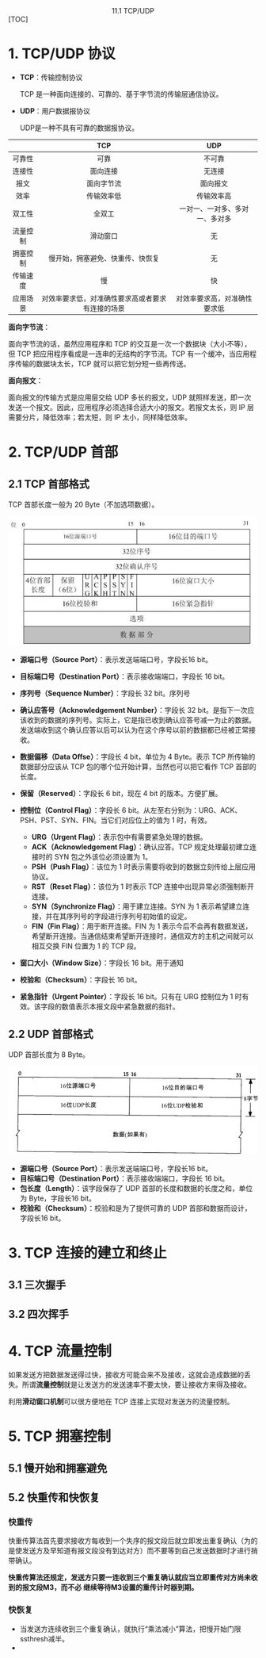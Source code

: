 <center>11.1 TCP/UDP</center>
[TOC]

# 1. TCP/UDP 协议

- **TCP**：传输控制协议

  TCP 是一种面向连接的、可靠的、基于字节流的传输层通信协议。

- **UDP**：用户数据报协议

  UDP是一种不具有可靠的数据报协议。

|          |                       TCP                        |              UDP               |
| :------: | :----------------------------------------------: | :----------------------------: |
|  可靠性  |                       可靠                       |             不可靠             |
|  连接性  |                     面向连接                     |             无连接             |
|   报文   |                    面向字节流                    |            面向报文            |
|   效率   |                    传输效率低                    |           传输效率高           |
|  双工性  |                      全双工                      | 一对一、一对多、多对一、多对多 |
| 流量控制 |                     滑动窗口                     |               无               |
| 拥塞控制 |         慢开始，拥塞避免、快重传、快恢复         |               无               |
| 传输速度 |                        慢                        |               快               |
| 应用场景 | 对效率要求低，对准确性要求高或者要求有连接的场景 |  对效率要求高，对准确性要求低  |

**面向字节流**：

面向字节流的话，虽然应用程序和 TCP 的交互是一次一个数据块（大小不等），但 TCP 把应用程序看成是一连串的无结构的字节流。TCP 有一个缓冲，当应用程序传输的数据块太长，TCP 就可以把它划分短一些再传送。

**面向报文**：

面向报文的传输方式是应用层交给 UDP 多长的报文，UDP 就照样发送，即一次发送一个报文。因此，应用程序必须选择合适大小的报文。若报文太长，则 IP 层需要分片，降低效率；若太短，则 IP 太小，同样降低效率。

# 2. TCP/UDP 首部

## 2.1 TCP 首部格式

TCP 首部长度一般为 20 Byte（不加选项数据）。

![](images/11-1-3.jpeg)

- **源端口号（Source Port）**：表示发送端端口号，字段长16 bit。
- **目标端口号（Destination Port）**：表示接收端端口，字段长 16 bit。
- **序列号（Sequence Number）**：字段长 32 bit。序列号
- **确认应答号（Acknowledgement Number）**：字段长 32 bit。是指下一次应该收到的数据的序列号。实际上，它是指已收到确认应答号减一为止的数据。发送端收到这个确认应答以后可以认为在这个序号以前的数据都已经被正常接收。
- **数据偏移（Data Offse）**：字段长 4 bit，单位为 4 Byte。表示 TCP 所传输的数据部分应该从 TCP 包的哪个位开始计算，当然也可以把它看作 TCP 首部的长度。
- **保留（Reserved）**：字段长 6 bit，现在 4 bit 的版本。方便扩展。
- **控制位（Control Flag）**：字段长 6 bit。从左至右分别为：URG、ACK、PSH、PST、SYN、FIN。当它们对应位上的值为 1 时，有效。
  - **URG（Urgent Flag）**：表示包中有需要紧急处理的数据。
  - **ACK（Acknowledgement Flag）**：确认应答。TCP 规定处理最初建立连接时的 SYN 包之外该位必须设置为 1。
  - **PSH（Push Flag）**：该位为 1 时表示需要将收到的数据立刻传给上层应用协议。
  - **RST（Reset Flag）**：该位为 1 时表示 TCP 连接中出现异常必须强制断开连接。
  - **SYN（Synchronize Flag）**：用于建立连接。SYN 为 1 表示希望建立连接，并在其序列号的字段进行序列号初始值的设定。
  - **FIN（Fin Flag）**：用于断开连接。FIN 为 1 表示今后不会再有数据发送，希望断开连接。当通信结束希望断开连接时，通信双方的主机之间就可以相互交换 FIN 位置为 1 的 TCP 段。

- **窗口大小（Window Size）**：字段长 16 bit。用于通知
- **校验和（Checksum）**：字段长 16 bit。
- **紧急指针（Urgent Pointer）**：字段长 16 bit。只有在 URG 控制位为 1 时有效。该字段的数值表示本报文段中紧急数据的指针。

## 2.2 UDP 首部格式

UDP 首部长度为 8 Byte。

![](images/11-1-2.jpg)

- **源端口号（Source Port）**：表示发送端端口号，字段长16 bit。
- **目标端口号（Destination Port）**：表示接收端端口，字段长 16 bit。
- **包长度（Length）**：该字段保存了 UDP 首部的长度和数据的长度之和，单位为 Byte，字段长16 bit。
- **校验和（Checksum）**：校验和是为了提供可靠的 UDP 首部和数据而设计，字段长16 bit。

# 3. TCP 连接的建立和终止

## 3.1 三次握手

## 3.2 四次挥手

# 4. TCP 流量控制

如果发送方把数据发送得过快，接收方可能会来不及接收，这就会造成数据的丢失。所谓**流量控制**就是让发送方的发送速率不要太快，要让接收方来得及接收。

利用**滑动窗口机制**可以很方便地在 TCP 连接上实现对发送方的流量控制。

# 5. TCP 拥塞控制

## 5.1 慢开始和拥塞避免

## 5.2 快重传和快恢复

### 快重传

快重传算法首先要求接收方每收到一个失序的报文段后就立即发出重复确认（为的是使发送方及早知道有报文段没有到达对方）而不要等到自己发送数据时才进行捎带确认。

**快重传算法还规定，发送方只要一连收到三个重复确认就应当立即重传对方尚未收到的报文段M3，而不必 继续等待M3设置的重传计时器到期。**

### 快恢复

- 当发送方连续收到三个重复确认，就执行“乘法减小”算法，把慢开始门限ssthresh减半。
- 